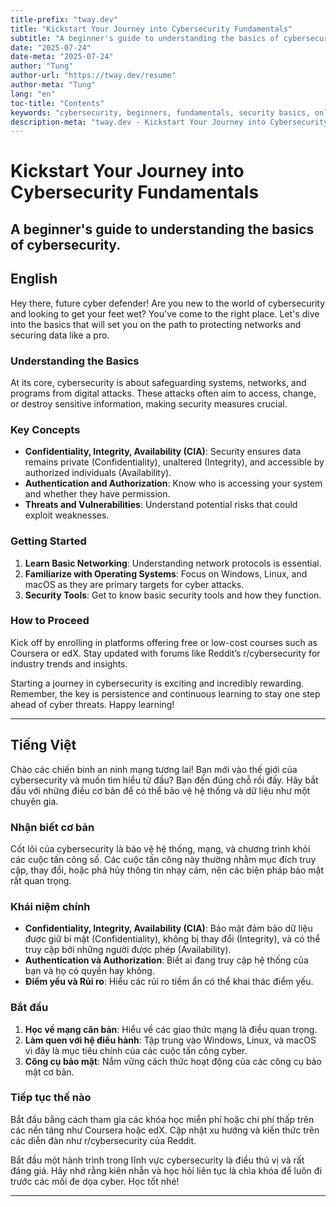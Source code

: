 ```yaml
---
title-prefix: "tway.dev"
title: "Kickstart Your Journey into Cybersecurity Fundamentals"
subtitle: "A beginner's guide to understanding the basics of cybersecurity."
date: "2025-07-24"
date-meta: "2025-07-24"
author: "Tung"
author-url: "https://tway.dev/resume"
author-meta: "Tung"
lang: "en"
toc-title: "Contents"
keywords: "cybersecurity, beginners, fundamentals, security basics, online safety"
description-meta: "tway.dev - Kickstart Your Journey into Cybersecurity Fundamentals - A beginner's guide to understanding the basics of cybersecurity."
---
```


# Kickstart Your Journey into Cybersecurity Fundamentals
## A beginner's guide to understanding the basics of cybersecurity.

## English
Hey there, future cyber defender! Are you new to the world of cybersecurity and looking to get your feet wet? You've come to the right place. Let's dive into the basics that will set you on the path to protecting networks and securing data like a pro.

### Understanding the Basics

At its core, cybersecurity is about safeguarding systems, networks, and programs from digital attacks. These attacks often aim to access, change, or destroy sensitive information, making security measures crucial.

### Key Concepts

- **Confidentiality, Integrity, Availability (CIA)**: Security ensures data remains private (Confidentiality), unaltered (Integrity), and accessible by authorized individuals (Availability).
- **Authentication and Authorization**: Know who is accessing your system and whether they have permission.
- **Threats and Vulnerabilities**: Understand potential risks that could exploit weaknesses.

### Getting Started

1. **Learn Basic Networking**: Understanding network protocols is essential.
2. **Familiarize with Operating Systems**: Focus on Windows, Linux, and macOS as they are primary targets for cyber attacks.
3. **Security Tools**: Get to know basic security tools and how they function.

### How to Proceed

Kick off by enrolling in platforms offering free or low-cost courses such as Coursera or edX. Stay updated with forums like Reddit’s r/cybersecurity for industry trends and insights.

Starting a journey in cybersecurity is exciting and incredibly rewarding. Remember, the key is persistence and continuous learning to stay one step ahead of cyber threats. Happy learning!

---

## Tiếng Việt
Chào các chiến binh an ninh mạng tương lai! Bạn mới vào thế giới của cybersecurity và muốn tìm hiểu từ đầu? Bạn đến đúng chỗ rồi đấy. Hãy bắt đầu với những điều cơ bản để có thể bảo vệ hệ thống và dữ liệu như một chuyên gia.

### Nhận biết cơ bản

Cốt lõi của cybersecurity là bảo vệ hệ thống, mạng, và chương trình khỏi các cuộc tấn công số. Các cuộc tấn công này thường nhằm mục đích truy cập, thay đổi, hoặc phá hủy thông tin nhạy cảm, nên các biện pháp bảo mật rất quan trọng.

### Khái niệm chính

- **Confidentiality, Integrity, Availability (CIA)**: Bảo mật đảm bảo dữ liệu được giữ bí mật (Confidentiality), không bị thay đổi (Integrity), và có thể truy cập bởi những người được phép (Availability).
- **Authentication và Authorization**: Biết ai đang truy cập hệ thống của bạn và họ có quyền hay không.
- **Điểm yếu và Rủi ro**: Hiểu các rủi ro tiềm ẩn có thể khai thác điểm yếu.

### Bắt đầu

1. **Học về mạng căn bản**: Hiểu về các giao thức mạng là điều quan trọng.
2. **Làm quen với hệ điều hành**: Tập trung vào Windows, Linux, và macOS vì đây là mục tiêu chính của các cuộc tấn công cyber.
3. **Công cụ bảo mật**: Nắm vững cách thức hoạt động của các công cụ bảo mật cơ bản.

### Tiếp tục thế nào

Bắt đầu bằng cách tham gia các khóa học miễn phí hoặc chi phí thấp trên các nền tảng như Coursera hoặc edX. Cập nhật xu hướng và kiến thức trên các diễn đàn như r/cybersecurity của Reddit.

Bắt đầu một hành trình trong lĩnh vực cybersecurity là điều thú vị và rất đáng giá. Hãy nhớ rằng kiên nhẫn và học hỏi liên tục là chìa khóa để luôn đi trước các mối đe dọa cyber. Học tốt nhé!

---